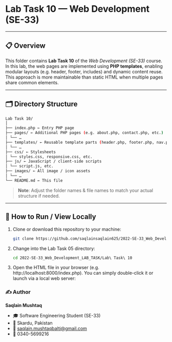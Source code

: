 # Lab Task 10 — Web Development (SE-33)

---

## 📋 Overview
This folder contains **Lab Task 10** of the *Web Development (SE-33)* course. In this lab, the web pages are implemented using **PHP templates**, enabling modular layouts (e.g. header, footer, includes) and dynamic content reuse. This approach is more maintainable than static HTML when multiple pages share common elements.

---

## 🗂 Directory Structure



```bash
Lab Task 10/
│
├── index.php ← Entry PHP page
├── pages/ ← Additional PHP pages (e.g. about.php, contact.php, etc.)
│ └── …
├── templates/ ← Reusable template parts (header.php, footer.php, nav.php, etc.)
│ └── …
├── css/ ← Stylesheets
│ └── styles.css, responsive.css, etc.
├── js/ ← JavaScript / client-side scripts
│ └── script.js, etc.
├── images/ ← All image / icon assets
│ └── …
└── README.md ← This file
```


> **Note**: Adjust the folder names & file names to match your actual structure if needed.

---

## 🧰 How to Run / View Locally

1. Clone or download this repository to your machine:
   ```bash
   git clone https://github.com/saqlainsaqlain625/2022-SE-33_Web_Development_LAB_TASK.git
   ```

2. Change into the Lab Task 05 directory:
   ```bash
   cd 2022-SE-33_Web_Development_LAB_TASK/Lab\ Task\ 10
   ```

3. Open the HTML file in your browser (e.g. http://localhost:8000/index.php).
   You can simply double-click it or launch via a local web server:


### ✍️ Author

**Saqlain Mushtaq**

- 🎓 Software Engineering Student (SE-33)  
- 📍 Skardu, Pakistan  
- 📧 [saqlain.mushtaqbalti@gmail.com](mailto:saqlain.mushtaqbalti@gmail.com)  
- 📱 0340-5699216  
